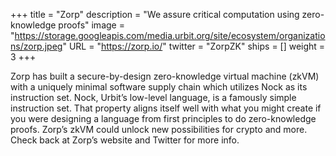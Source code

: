 +++
title = "Zorp"
description = "We assure critical computation using zero-knowledge proofs"
image = "https://storage.googleapis.com/media.urbit.org/site/ecosystem/organizations/zorp.jpeg"
URL = "https://zorp.io/"
twitter = "ZorpZK"
ships = []
weight = 3
+++

Zorp has built a secure-by-design zero-knowledge virtual machine (zkVM) with a uniquely minimal software supply chain which utilizes Nock as its instruction set. Nock, Urbit’s low-level language, is a famously simple instruction set. That property aligns itself well with what you might create if you were designing a language from first principles to do zero-knowledge proofs. Zorp’s zkVM could unlock new possibilities for crypto and more. Check back at Zorp’s website and Twitter for more info.
